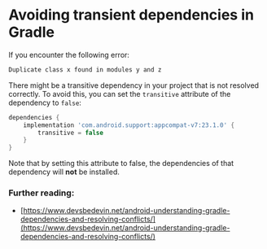 # Avoiding transient dependencies in Gradle

If you encounter the following error:

```bash
Duplicate class x found in modules y and z
```

There might be a transitive dependency in your project that is not resolved correctly. To avoid this, you can set the `transitive` attribute of the dependency to `false`:

```groovy
dependencies {
    implementation 'com.android.support:appcompat-v7:23.1.0' {
        transitive = false
    }
}
```

Note that by setting this attribute to false, the dependencies of that dependency will **not** be installed.

### Further reading:

- [https://www.devsbedevin.net/android-understanding-gradle-dependencies-and-resolving-conflicts/](https://www.devsbedevin.net/android-understanding-gradle-dependencies-and-resolving-conflicts/)

